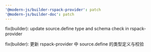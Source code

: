 ```yaml
---
'@modern-js/builder-rspack-provider': patch
'@modern-js/builder-doc': patch
---
```


fix(builder): update source.define type and schema check in rspack-provider

fix(builder): 更新 rspack-provider 中 source.define 的类型定义与校验
